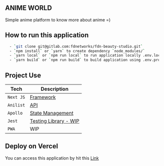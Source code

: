 ## ANIME WORLD
Simple anime platform to know more about anime =)
## How to run this application
```bash
  - `git clone git@gitlab.com:fdnetworks/fdn-beauty-studio.git`
  - `npm install` or `yarn` to create dependency `node_modules/`
  - `yarn local` or `npm run local` to run application locally .env.local
  - `yarn build` or `npm run build` to build application using .env.prod
```
## Project Use
| Tech | Description |
| ----------- | ----------- |
| `Next JS` | [Framework](https://nextjs.org/) |
| `Anilist` | [API](https://anilist.gitbook.io/anilist-apiv2-docs/overview/graphql/getting-started) |
| `Apollo` | [State Management](https://www.apollographql.com/docs/react/) |
| `Jest` | [Testing Library - WIP](https://jestjs.io/) |
| `PWA` | WIP |

## Deploy on Vercel

You can access this application by hit this [Link]( anime-world-seven.vercel.app)
